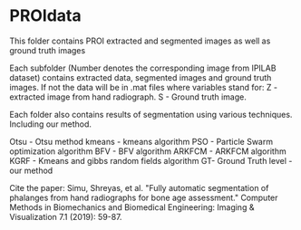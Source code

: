 # PROIdata
This folder contains PROI extracted and segmented images as well as ground truth images

Each subfolder (Number denotes the corresponding image from IPILAB dataset) contains extracted data, segmented images and ground truth images. If not the data will be in .mat files where variables stand for:
Z - extracted image from hand radiograph.
S - Ground truth image. 

Each folder also contains results of segmentation using various techniques. Including our method.

Otsu - Otsu method
kmeans - kmeans algorithm
PSO - Particle Swarm optimization algorithm 
BFV - BFV algorithm
ARKFCM - ARKFCM algorithm 
KGRF - Kmeans and gibbs random fields algorithm 
GT- Ground Truth
level - our method

Cite the paper:
Simu, Shreyas, et al. "Fully automatic segmentation of phalanges from hand radiographs for bone age assessment." Computer Methods in Biomechanics and Biomedical Engineering: Imaging & Visualization 7.1 (2019): 59-87.
